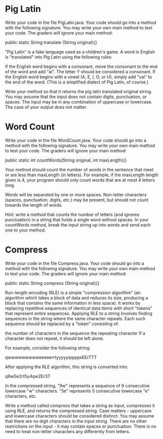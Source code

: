 # Pig Latin

Write your code in the file PigLatin.java. Your code should go into a method with the following signature. You may write your own main method to test your code. The graders will ignore your main method:

public static String translate (String original){}

"Pig Latin" is a fake language used as a children's game. A word in English is "translated" into Pig Latin using the following rules:

If the English word begins with a consonant, move the consonant to the end of the word and add "ai". The letter Y should be considered a consonant.
If the English word begins with a vowel (A, E, I, O, or U), simply add "vai" to the end of the word.
(This is a simplified dialect of Pig Latin, of course.)

Write your method so that it returns the pig latin translated original string. You may assume that the input does not contain digits, punctuation, or spaces. The input may be in any combination of uppercase or lowercase. The case of your output does not matter.




# Word Count

Write your code in the file WordCount.java. Your code should go into a method with the following signature. You may write your own main method to test your code. The graders will ignore your main method:

public static int countWords(String original, int maxLength){}
 

Your method should count the number of words in the sentence that meet or are less than maxLength (in letters). For example, if the maxLength length given is 4, your program should only count words that are at most 4 letters long.

Words will be separated by one or more spaces. Non-letter characters (spaces, punctuation, digits, etc.) may be present, but should not count towards the length of words.

Hint: write a method that counts the number of letters (and ignores punctuation) in a string that holds a single word without spaces. In your countWords method, break the input string up into words and send each one to your method.




# Compress


Write your code in the file Compress.java. Your code should go into a method with the following signature. You may write your own main method to test your code. The graders will ignore your main method:

public static String compress (String original){}
 

Run-length encoding (RLE) is a simple "compression algorithm" (an algorithm which takes a block of data and reduces its size, producing a block that contains the same information in less space). It works by replacing repetitive sequences of identical data items with short "tokens" that represent entire sequences. Applying RLE to a string involves finding sequences in the string where the same character repeats. Each such sequence should be replaced by a "token" consisting of:

the number of characters in the sequence
the repeating character
If a character does not repeat, it should be left alone.

For example, consider the following string:

qwwwwwwwwweeeeerrtyyyyyqqqqwEErTTT

After applying the RLE algorithm, this string is converted into:

q9w5e2rt5y4qw2Er3T

In the compressed string, "9w" represents a sequence of 9 consecutive lowercase "w" characters. "5e" represents 5 consecutive lowercase "e" characters, etc.

Write a method called compress that takes a string as input, compresses it using RLE, and returns the compressed string. Case matters - uppercase and lowercase characters should be considered distinct. You may assume that there are no digit characters in the input string. There are no other restrictions on the input - it may contain spaces or punctuation. There is no need to treat non-letter characters any differently from letters.


